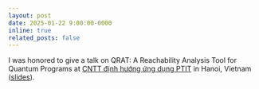 ```yaml
---
layout: post
date: 2025-01-22 9:00:00-0000
inline: true
related_posts: false
---
```


I was honored to give a talk on QRAT: A Reachability Analysis Tool for Quantum Programs at <a href="https://web.facebook.com/cunhancntt.ptit">CNTT định hướng ứng dụng PTIT</a> in Hanoi, Vietnam ([slides](assets/pdf/slides/invited-talks/2025-QRAT-slides.pdf)).